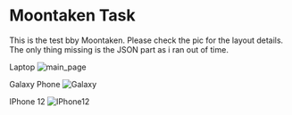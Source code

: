 # Moontaken Task

This is the test bby Moontaken. Please check the pic for the layout details. The only thing missing is the JSON part as i ran out of time.

Laptop
![main_page](https://user-images.githubusercontent.com/14048428/219959385-57ea94ff-7baa-432e-b4e5-0ba44fd40006.PNG)

Galaxy Phone
![Galaxy](https://user-images.githubusercontent.com/14048428/219959395-7a0f93db-7483-4b8b-aab0-dfb8951f4e7f.PNG)

IPhone 12
![IPhone12](https://user-images.githubusercontent.com/14048428/219959390-e7584134-70d3-47e0-aa58-b423e7d0a74c.PNG)

